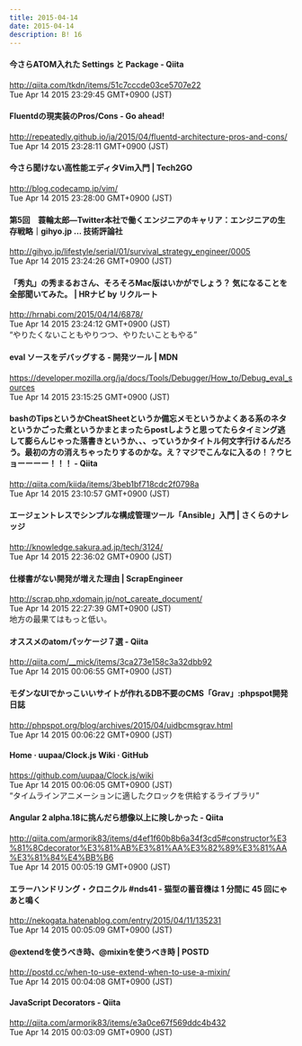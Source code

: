 ```yaml
---
title: 2015-04-14
date: 2015-04-14
description: B! 16
---
```


#### 今さらATOM入れた Settings と Package - Qiita
http://qiita.com/tkdn/items/51c7cccde03ce5707e22<br>
Tue Apr 14 2015 23:29:45 GMT+0900 (JST)<br>


#### Fluentdの現実装のPros/Cons - Go ahead!
http://repeatedly.github.io/ja/2015/04/fluentd-architecture-pros-and-cons/<br>
Tue Apr 14 2015 23:28:11 GMT+0900 (JST)<br>


#### 今さら聞けない高性能エディタVim入門 | Tech2GO
http://blog.codecamp.jp/vim/<br>
Tue Apr 14 2015 23:28:00 GMT+0900 (JST)<br>


#### 第5回　蓑輪太郎―Twitter本社で働くエンジニアのキャリア：エンジニアの生存戦略｜gihyo.jp … 技術評論社
http://gihyo.jp/lifestyle/serial/01/survival_strategy_engineer/0005<br>
Tue Apr 14 2015 23:24:26 GMT+0900 (JST)<br>


#### 「秀丸」の秀まるおさん、そろそろMac版はいかがでしょう？ 気になることを全部聞いてみた。 | HRナビ by リクルート
http://hrnabi.com/2015/04/14/6878/<br>
Tue Apr 14 2015 23:24:12 GMT+0900 (JST)<br>
“やりたくないこともやりつつ、やりたいこともやる”


#### eval ソースをデバッグする - 開発ツール | MDN
https://developer.mozilla.org/ja/docs/Tools/Debugger/How_to/Debug_eval_sources<br>
Tue Apr 14 2015 23:15:25 GMT+0900 (JST)<br>


#### bashのTipsというかCheatSheetというか備忘メモというかよくある系のネタというかごった煮というかまとまったらpostしようと思ってたらタイミング逃して膨らんじゃった落書きというか、、、っていうかタイトル何文字行けるんだろう。最初の方の消えちゃったりするのかな。え？マジでこんなに入るの！？ウヒョーーーー！！！ - Qiita
http://qiita.com/kiida/items/3beb1bf718cdc2f0798a<br>
Tue Apr 14 2015 23:10:57 GMT+0900 (JST)<br>


#### エージェントレスでシンプルな構成管理ツール「Ansible」入門 | さくらのナレッジ
http://knowledge.sakura.ad.jp/tech/3124/<br>
Tue Apr 14 2015 22:36:02 GMT+0900 (JST)<br>


#### 仕様書がない開発が増えた理由 | ScrapEngineer
http://scrap.php.xdomain.jp/not_careate_document/<br>
Tue Apr 14 2015 22:27:39 GMT+0900 (JST)<br>
地方の最果てはもっと低い。


#### オススメのatomパッケージ７選 - Qiita
http://qiita.com/__mick/items/3ca273e158c3a32dbb92<br>
Tue Apr 14 2015 00:06:55 GMT+0900 (JST)<br>


#### モダンなUIでかっこいいサイトが作れるDB不要のCMS「Grav」:phpspot開発日誌
http://phpspot.org/blog/archives/2015/04/uidbcmsgrav.html<br>
Tue Apr 14 2015 00:06:22 GMT+0900 (JST)<br>


#### Home · uupaa/Clock.js Wiki · GitHub
https://github.com/uupaa/Clock.js/wiki<br>
Tue Apr 14 2015 00:06:05 GMT+0900 (JST)<br>
“タイムラインアニメーションに適したクロックを供給するライブラリ”


#### Angular 2 alpha.18に挑んだら想像以上に険しかった - Qiita
http://qiita.com/armorik83/items/d4ef1f60b8b6a34f3cd5#constructor%E3%81%8Cdecorator%E3%81%AB%E3%81%AA%E3%82%89%E3%81%AA%E3%81%84%E4%BB%B6<br>
Tue Apr 14 2015 00:05:19 GMT+0900 (JST)<br>


#### エラーハンドリング・クロニクル #nds41 - 猫型の蓄音機は 1 分間に 45 回にゃあと鳴く
http://nekogata.hatenablog.com/entry/2015/04/11/135231<br>
Tue Apr 14 2015 00:05:09 GMT+0900 (JST)<br>


#### @extendを使うべき時、@mixinを使うべき時 | POSTD
http://postd.cc/when-to-use-extend-when-to-use-a-mixin/<br>
Tue Apr 14 2015 00:04:08 GMT+0900 (JST)<br>


#### JavaScript Decorators - Qiita
http://qiita.com/armorik83/items/e3a0ce67f569ddc4b432<br>
Tue Apr 14 2015 00:03:09 GMT+0900 (JST)<br>


